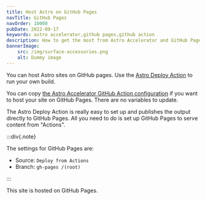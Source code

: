 ```yaml
---
title: Host Astro on GitHub Pages
navTitle: GitHub Pages
navOrder: 10000
pubDate: 2022-09-17
keywords: astro accelerator,github pages,github action
description: How to get the most from Astro Accelerator and GitHub Pages.
bannerImage:
    src: /img/surface-accessories.png
    alt: Dummy image
---
```


You can host Astro sites on GitHub pages. Use the [Astro Deploy Action](https://github.com/withastro/action) to run your own build.

You can copy [the Astro Accelerator GitHub Action configuration](https://github.com/Steve-Fenton/astro-accelerator/blob/main/.github/workflows/build-astro.yml) if you want to host your site on GitHub Pages. There are no variables to update.

The Astro Deploy Action is really easy to set up and publishes the output directly to GitHub Pages. All you need to do is set up GitHub Pages to serve content from "Actions".

:::div{.note}

The settings for GitHub Pages are:

- Source: `Deploy from Actions`
- Branch: `gh-pages /(root)`

:::

This site is hosted on GitHub Pages.